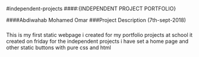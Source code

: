 #independent-projects
####:{INDEPENDENT PROJECT PORTFOLIO}

####Abdiwahab Mohamed Omar
###Project Description (7th-sept-2018)
###
This is my first static webpage i created for my portfolio projects at school 
it created on friday for the independent projects 
i have set a home page and other static buttons with pure css and html


